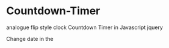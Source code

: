 # Countdown-Timer

analogue flip style clock
Countdown Timer in Javascript jquery

Change date in the <script> line below to any date you want. Month stars at 0 so June is 5 
nextYear = ( new Date(2017, 11, 31, 23, 59, 0, 0));   // CHANGE DATE HERE *MONTH STARTS AT 0*
